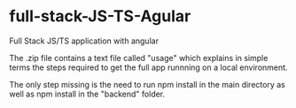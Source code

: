 # full-stack-JS-TS-Agular
Full Stack JS/TS application with angular 

The .zip file contains a text file called "usage" which explains in simple terms the steps required to get the full app runnning on a local environment.

The only step missing is the need to run npm install in the main directory as well as npm install in the "backend" folder.

